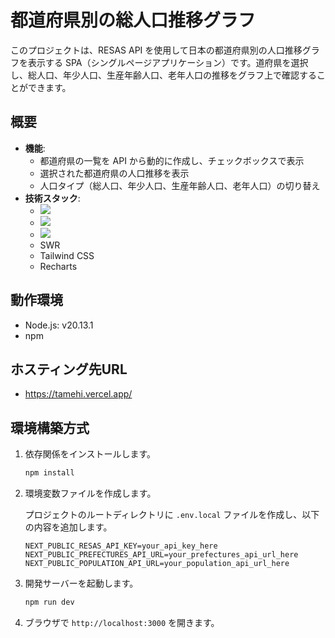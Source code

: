 # 都道府県別の総人口推移グラフ

このプロジェクトは、RESAS API を使用して日本の都道府県別の人口推移グラフを表示する SPA（シングルページアプリケーション）です。道府県を選択し、総人口、年少人口、生産年齢人口、老年人口の推移をグラフ上で確認することができます。

## 概要

- **機能**:
  - 都道府県の一覧を API から動的に作成し、チェックボックスで表示
  - 選択された都道府県の人口推移を表示
  - 人口タイプ（総人口、年少人口、生産年齢人口、老年人口）の切り替え
- **技術スタック**:
  - <img src="https://img.shields.io/badge/-Next.js-000000.svg?logo=next.js&style=plastic">
  - <img src="https://img.shields.io/badge/-React-61DAFB.svg?logo=react&style=plastic">
  - <img src="https://img.shields.io/badge/-Typescript-007ACC.svg?logo=typescript&style=plastic">
  - SWR
  - Tailwind CSS
  - Recharts

## 動作環境

- Node.js: v20.13.1
- npm

## ホスティング先URL
- https://tamehi.vercel.app/

## 環境構築方式

1. 依存関係をインストールします。

   ```sh
   npm install
   ```

2. 環境変数ファイルを作成します。

   プロジェクトのルートディレクトリに `.env.local` ファイルを作成し、以下の内容を追加します。

   ```plaintext
   NEXT_PUBLIC_RESAS_API_KEY=your_api_key_here
   NEXT_PUBLIC_PREFECTURES_API_URL=your_prefectures_api_url_here
   NEXT_PUBLIC_POPULATION_API_URL=your_population_api_url_here
   ```

3. 開発サーバーを起動します。

   ```sh
   npm run dev
   ```

4. ブラウザで `http://localhost:3000` を開きます。
